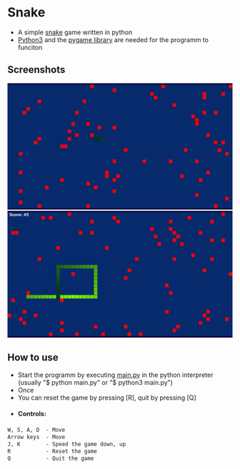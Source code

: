 # Snake
 * A simple [snake](https://en.wikipedia.org/wiki/Snake_(video_game_genre)) game written in python
 * [Python3](https://www.python.org/downloads/) and the [pygame library](https://www.pygame.org) are needed for the programm to funciton
## Screenshots
![Screenshot 1](/screenshots/1.png?raw=true "Screenshot 1")
![Screenshot 2](/screenshots/2.png?raw=true "Screenshot 2")
## How to use
* Start the programm by executing [main.py](/main.py) in the python interpreter (usually "$ python main.py" or "$ python3 main.py")
* Once 
* You can reset the game by pressing [R], quit by pressing [Q] 
* #### Controls: 
```
W, S, A, D  - Move
Arrow keys  - Move
J, K        - Speed the game down, up
R           - Reset the game
Q           - Quit the game
```
